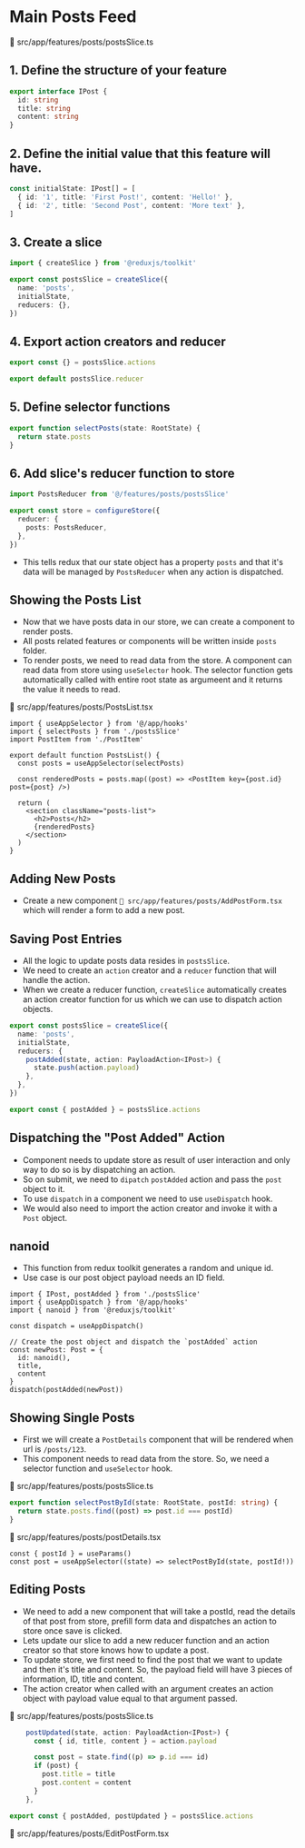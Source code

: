 # Main Posts Feed


📁 src/app/features/posts/postsSlice.ts

## 1. Define the structure of your feature

```ts
export interface IPost {
  id: string
  title: string
  content: string
}
```

## 2. Define the initial value that this feature will have.

```ts
const initialState: IPost[] = [
  { id: '1', title: 'First Post!', content: 'Hello!' },
  { id: '2', title: 'Second Post', content: 'More text' },
]
```

## 3. Create a slice

```ts
import { createSlice } from '@reduxjs/toolkit'

export const postsSlice = createSlice({
  name: 'posts',
  initialState,
  reducers: {},
})
```

## 4. Export action creators and reducer

```ts
export const {} = postsSlice.actions

export default postsSlice.reducer
```

## 5. Define selector functions

```ts
export function selectPosts(state: RootState) {
  return state.posts
}
```

## 6. Add slice's reducer function to store

```ts
import PostsReducer from '@/features/posts/postsSlice'

export const store = configureStore({
  reducer: {
    posts: PostsReducer,
  },
})
```
- This tells redux that our state object has a property `posts` and that it's data will be managed by `PostsReducer` when any action is dispatched.



## Showing the Posts List

- Now that we have posts data in our store, we can create a component to render posts.
- All posts related features or components will be written inside `posts` folder.
- To render posts, we need to read data from the store. A component can read data from store using `useSelector` hook. The selector function gets automatically called with entire root state as argumeent and it returns the value it needs to read.


📁 src/app/features/posts/PostsList.tsx

```tsx
import { useAppSelector } from '@/app/hooks'
import { selectPosts } from './postsSlice'
import PostItem from './PostItem'

export default function PostsList() {
  const posts = useAppSelector(selectPosts)

  const renderedPosts = posts.map((post) => <PostItem key={post.id} post={post} />)

  return (
    <section className="posts-list">
      <h2>Posts</h2>
      {renderedPosts}
    </section>
  )
}

```


## Adding New Posts

- Create a new component `📁 src/app/features/posts/AddPostForm.tsx` which will render a form to add a new post.


## Saving Post Entries

- All the logic to update posts data resides in `postsSlice`.
- We need to create an `action` creator and a `reducer` function that will handle the action.
- When we create a reducer function, `createSlice` automatically creates an action creator function for us which we can use to dispatch action objects.

```ts
export const postsSlice = createSlice({
  name: 'posts',
  initialState,
  reducers: {
    postAdded(state, action: PayloadAction<IPost>) {
      state.push(action.payload)
    },
  },
})

export const { postAdded } = postsSlice.actions
```

## Dispatching the "Post Added" Action

- Component needs to update store as result of user interaction and only way to do so is by dispatching an action.
- So on submit, we need to `dipatch` `postAdded` action and pass the `post` object to it.
- To use `dispatch` in a component we need to use `useDispatch` hook.
- We would also need to import the action creator and invoke it with a `Post` object.

## nanoid

- This function from redux toolkit generates a random and unique id.
- Use case is our post object payload needs an ID field.


```tsx
import { IPost, postAdded } from './postsSlice'
import { useAppDispatch } from '@/app/hooks'
import { nanoid } from '@reduxjs/toolkit'

const dispatch = useAppDispatch()

// Create the post object and dispatch the `postAdded` action
const newPost: Post = {
  id: nanoid(),
  title,
  content
}
dispatch(postAdded(newPost))

```


## Showing Single Posts

- First we will create a `PostDetails` component that will be rendered when url is `/posts/123`.
- This component needs to read data from the store. So, we need a selector function and `useSelector` hook.


📁 src/app/features/posts/postsSlice.ts

```ts
export function selectPostById(state: RootState, postId: string) {
  return state.posts.find((post) => post.id === postId)
}
```

📁 src/app/features/posts/postDetails.tsx

```tsx
const { postId } = useParams()
const post = useAppSelector((state) => selectPostById(state, postId!))

```


## Editing Posts

- We need to add a new component that will take a postId, read the details of that post from store, prefill form data and dispatches an action to store once save is clicked.
- Lets update our slice to add a new reducer function and an action creator so that store knows how to update a post.
- To update store, we first need to find the post that we want to update and then it's title and content. So, the payload field will have 3 pieces of information, ID, title and content.
- The action creator when called with an argument creates an action object with payload value equal to that argument passed.


📁 src/app/features/posts/postsSlice.ts

```ts
    postUpdated(state, action: PayloadAction<IPost>) {
      const { id, title, content } = action.payload

      const post = state.find((p) => p.id === id)
      if (post) {
        post.title = title
        post.content = content
      }
    },

export const { postAdded, postUpdated } = postsSlice.actions

```


📁 src/app/features/posts/EditPostForm.tsx
